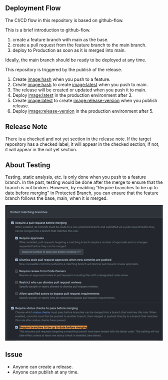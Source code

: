 ## Deployment Flow

The CI/CD flow in this repository is based on github-flow.

This is a brief introduction to github-flow.

1. create a feature branch with main as the base.
2. create a pull request from the feature branch to the main branch.
3. deploy to Production as soon as it is merged into main.

Ideally, the main branch should be ready to be deployed at any time.

This repository is triggered by the publish of the release.

1. Create <image:hash> when you push to a feature.
2. Create <image:hash> to create <image:latest> when you push to main.
3. The release will be created or updated when you push it to main.
4. Deploy <image:latest> in the production environment after 3.
5. Create <image:latest> to create <image:release-version> when you publish release.
6. Deploy <image:release-version> in the production environment after 5.

## Release Note

There is a checked and not yet section in the release note.
If the target repository has a checked label, it will appear in the checked section; if not, it will appear in the not yet section.

## About Testing

Testing, static analysis, etc. is only done when you push to a feature branch.
In the past, testing would be done after the merge to ensure that the branch is not broken.
However, by enabling "Require branches to be up to date before merging" in Protected Branch, you can ensure that the feature branch follows the base, main, when it is merged.

![protected](image/protected.png)

## Issue

- Anyone can create a release.
- Anyone can publish at any time.